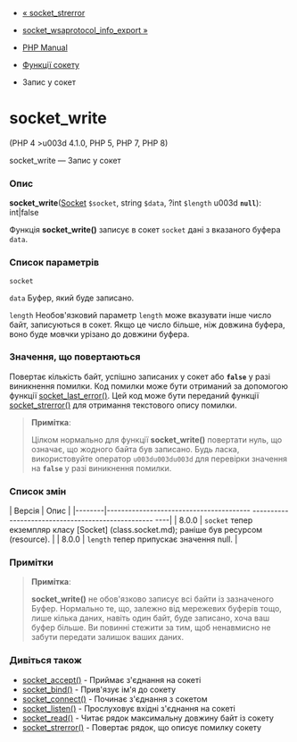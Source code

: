 - [« socket_strerror](function.socket-strerror.md)
- [socket_wsaprotocol_info_export
»](function.socket-wsaprotocol-info-export.md)

- [PHP Manual](index.md)
- [Функції сокету](ref.sockets.md)
- Запис у сокет

# socket_write

(PHP 4 \>u003d 4.1.0, PHP 5, PHP 7, PHP 8)

socket_write — Запис у сокет

### Опис

**socket_write**([Socket](class.socket.md) `$socket`, string `$data`,
?int `$length` u003d **`null`**): int\|false

Функція **socket_write()** записує в сокет `socket` дані з
вказаного буфера `data`.

### Список параметрів

`socket`

`data`
Буфер, який буде записано.

`length`
Необов'язковий параметр `length` може вказувати інше число байт,
записуються в сокет. Якщо це число більше, ніж довжина буфера, воно буде
мовчки урізано до довжини буфера.

### Значення, що повертаються

Повертає кількість байт, успішно записаних у сокет або **`false`**
у разі виникнення помилки. Код помилки може бути отриманий за допомогою
функції [socket_last_error()](function.socket-last-error.md). Цей код
може бути переданий функції
[socket_strerror()](function.socket-strerror.md) для отримання
текстового опису помилки.

> **Примітка**:
>
> Цілком нормально для функції **socket_write()** повертати нуль,
> що означає, що жодного байта був записано. Будь ласка,
> використовуйте оператор `u003du003du003d` для перевірки значення на **`false`**
> у разі виникнення помилки.

### Список змін

| Версія | Опис |
|--------|---------------------------------------- -------------------------------------------------- ----|
| 8.0.0 | `socket` тепер екземпляр класу [Socket] (class.socket.md); раніше був ресурсом (resource). |
| 8.0.0 | `length` тепер припускає значення null. |

### Примітки

> **Примітка**:
>
> **socket_write()** не обов'язково записує всі байти із зазначеного
> Буфер. Нормально те, що, залежно від мережевих буферів тощо,
> лише кілька даних, навіть один байт, буде записано,
> хоча ваш буфер більше. Ви повинні стежити за тим, щоб ненавмисно
> не забути передати залишок ваших даних.

### Дивіться також

- [socket_accept()](function.socket-accept.md) - Приймає
з'єднання на сокеті
- [socket_bind()](function.socket-bind.md) - Прив'язує ім'я до
сокету
- [socket_connect()](function.socket-connect.md) - Починає
з'єднання з сокетом
- [socket_listen()](function.socket-listen.md) - Прослуховує
вхідні з'єднання на сокеті
- [socket_read()](function.socket-read.md) - Читає рядок
максимальну довжину байт із сокету
- [socket_strerror()](function.socket-strerror.md) - Повертає
рядок, що описує помилку сокету
